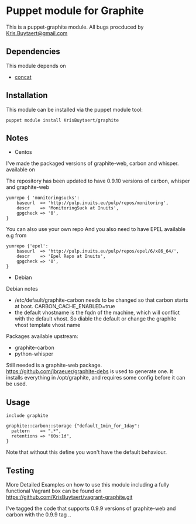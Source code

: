 Puppet module for Graphite
==========================

This is a puppet-graphite module.
All bugs procduced by Kris.Buytaert@gmail.com

Dependencies
------------
This module depends on

- [concat](http://forge.puppetlabs.com/ripienaar/concat)

Installation
------------

This module can be installed via the puppet module tool:

    puppet module install KrisBuytaert/graphite

Notes
-----

- Centos

I've made the packaged versions of graphite-web, carbon and whisper. 
available on

The repository has been updated to have 0.9.10 versions of carbon, whisper and graphite-web


    yumrepo { 'monitoringsucks':
        baseurl  => 'http://pulp.inuits.eu/pulp/repos/monitoring',
        descr    => 'MonitoringSuck at Inuits',
        gpgcheck => '0',
    }

You can also use your own repo
And you also need to have EPEL available  e.g from 

    yumrepo {'epel':
        baseurl  => 'http://pulp.inuits.eu/pulp/repos/epel/6/x86_64/',
        descr    => 'Epel Repo at Inuits',
        gpgcheck => '0',
    }


- Debian

Debian notes

  * /etc/default/graphite-carbon needs to be changed so that carbon starts at boot.
    CARBON_CACHE_ENABLED=true
  * the default vhostname is the fqdn of the machine, which will conflict with the default vhost.
    So diable the default or change the graphite vhost template vhost name

Packages available upstream:
  * graphite-carbon
  * python-whisper

Still needed is a graphite-web package.
https://github.com/jbraeuer/graphite-debs is used to generate one.
It installs everything in /opt/graphite, and requires some config before it can be used.



Usage
-----

    include graphite

    graphite::carbon::storage {"default_1min_for_1day":
      pattern    => ".*",
      retentions => "60s:1d",
    }

Note that without this define you won't have the default behaviour.


Testing
-------

More Detailed Examples on how to use this module including a fully functional Vagrant box can be found on https://github.com/KrisBuytaert/vagrant-graphite.git

I've tagged the code that supports 0.9.9 versions of graphite-web and carbon with
the 0.9.9 tag ..
